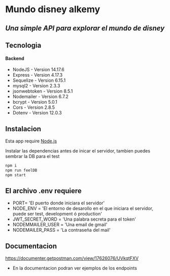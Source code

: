 # Mundo disney alkemy
## _Una simple API para explorar el mundo de disney_

## Tecnologia
#### Backend
- NodeJS - Version 14.17.6
- Express - Version 4.17.3
- Sequelize - Version 6.15.1
- mysql2 - Version 2.3.3
- jsonwebtoken - Version 8.5.1
- Nodemailer - Version 6.7.2
- bcrypt - Version 5.0.1
- Cors - Version 2.8.5
- Dotenv - Version 12.0.3

## Instalacion

Esta app require [Node.js](https://nodejs.org/)

Instalar las dependencias antes de inicar el servidor, tambien puedes sembrar la DB para el test

```sh
npm i
npm run feelDB
npm start
```

## El archivo .env requiere
- PORT= 'El puerto donde iniciara el servidor'  
- NODE_ENV = 'El entorno de desarollo en el que iniciara el servidor, puede ser test, development ó production'  
- JWT_SECRET_WORD = 'Una palabra secreta para el token'  
- NODEMMAILER_USER = 'Una email de gmail'  
- NODEMAILER_PASS = 'La contraseña del mail'

## Documentacion
https://documenter.getpostman.com/view/17626076/UVkqtFXV 
- En la documentacion podran ver ejemplos de los endpoints
